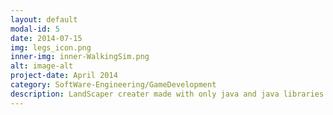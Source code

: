 ```yaml
---
layout: default
modal-id: 5
date: 2014-07-15
img: legs_icon.png
inner-img: inner-WalkingSim.png
alt: image-alt
project-date: April 2014
category: SoftWare-Engineering/GameDevelopment
description: LandScaper creater made with only java and java libraries.
---
```

